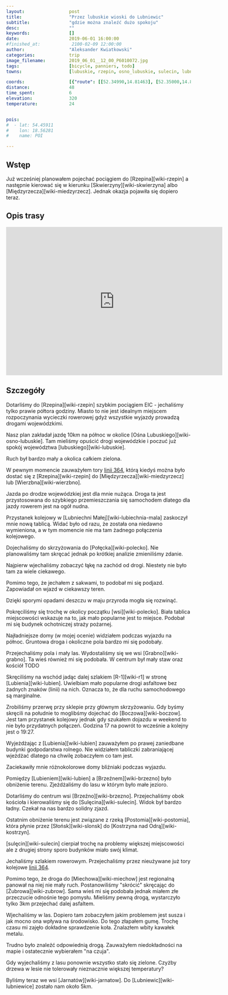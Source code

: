 ```yaml
---
layout:                 post
title:                  "Przez lubuskie wioski do Lubniewic"
subtitle:               "gdzie można znaleźć dużo spokoju"
desc:                   ""
keywords:               []
date:                   2019-06-01 16:00:00
#finished_at:            2100-02-09 12:00:00
author:                 "Aleksander Kwiatkowski"
categories:             trip
image_filename:         2019_06_01__12_00_P6010072.jpg
tags:                   [bicycle, panniers, todo]
towns:                  [lubuskie, rzepin, osno_lubuskie, sulecin, lubniewice]

coords:                 [{"route": [[52.34990,14.81463], [52.35000,14.83351], [52.40847,14.88003], [52.40523,14.90012], [52.42899,14.93188], [52.41245,14.99728], [52.44249,15.11761], [52.48025,15.13547], [52.48067,15.15006], [52.51672,15.16894], [52.51046,15.23349]], "type": "bicycle"}]
distance:               48
time_spent:             6
elevation:              320
temperature:            24


pois:
#  - lat: 54.45911
#    lon: 18.56281
#    name: POI

---
```



## Wstęp

Już wcześniej planowałem pojechać pociągiem do [Rzepina][wiki-rzepin] a następnie kierować
się w kierunku [Skwierzyny][wiki-skwierzyna] albo [Międzyrzecza][wiki-miedzyrzecz].
Jednak okazja pojawiła się dopiero teraz.

## Opis trasy

<iframe height='405' width='590' frameborder='0' allowtransparency='true' scrolling='no' src='https://www.strava.com/activities/2419741447/embed/89ebd640634d900823177043dad1735e88233caa'></iframe>

## Szczegóły

Dotarliśmy do [Rzepina][wiki-rzepin] szybkim pociągiem EIC - jechaliśmy tylko
prawie półtora godziny. Miasto to nie jest idealnym miejscem rozpoczynania
wycieczki rowerowej gdyż wszystkie wyjazdy prowadzą drogami wojewódzkimi.

Nasz plan zakładał jazdę 10km na północ w okolice [Ośna Lubuskiego][wiki-osno-lubuskie].
Tam mieliśmy opuścić drogi wojewódzkie i poczuć już spokój
województwa [lubuskiego][wiki-lubuskie].

Ruch był bardzo mały a okolica całkiem zielona.

W pewnym momencie zauważyłem tory [linii 364][wiki-linia-364], którą kiedyś
można było dostać się z [Rzepina][wiki-rzepin] do [Międzyrzecza][wiki-miedzyrzecz]
lub [Wierzbna][wiki-wierzbno].

[wiki-linia-364]: https://pl.wikipedia.org/wiki/Linia_kolejowa_nr_364

Jazda po drodze wojewódzkiej jest dla mnie nużąca. Droga ta jest przystosowana do
szybkiego przemieszczania się samochodem dlatego dla jazdy rowerem
jest na ogół nudna.

Przystanek kolejowy w [Lubniechni Małej][wiki-lubiechnia-mala] zaskoczył mnie
nową tablicą. Widać było od razu, że została ona niedawno wymieniona,
a w tym momencie nie ma tam żadnego połączenia kolejowego.

Dojechaliśmy do skrzyżowania do [Połęcka][wiki-polecko]. Nie planowaliśmy tam
skręcać jednak po krótkiej analizie zmieniliśmy zdanie.

Najpierw wjechaliśmy zobaczyć łąkę na zachód od drogi. Niestety nie było
tam za wiele ciekawego.

Pomimo tego, że jechałem z sakwami, to podobał mi się podjazd. Zapowiadał on
wjazd w ciekawszy teren.

Dzięki sporymi opadami deszczu w maju przyroda mogła się rozwinąć.

Pokręciliśmy się trochę w okolicy początku [wsi][wiki-polecko]. Biała tablica
miejscowości wskazuje na to, jak mało popularne jest to miejsce.
Podobał mi się budynek ochotniczej straży pożarnej.

Najładniejsze domy (w mojej ocenie) widziałem podczas wyjazdu na północ.
Gruntowa droga i okoliczne pola bardzo mi się podobały.

Przejechaliśmy pola i mały las. Wydostaliśmy się we wsi [Grabno][wiki-grabno].
Ta wieś również mi się podobała. W centrum był mały staw oraz kościół TODO

Skręciliśmy na wschód jadąc dalej szlakiem [R-1][wiki-r1] w stronę
[Lubienia][wiki-lubien]. Uwielbiam mało popularne drogi asfaltowe bez
żadnych znaków (linii) na nich. Oznacza to, że dla ruchu samochodowego
są marginalne.

Zrobiliśmy przerwę przy sklepie przy głównym skrzyżowaniu. Gdy byśmy skręcili
na południe to moglibśmy dojechać do [Boczowa][wiki-boczow]. Jest tam
przystanek kolejowy jednak gdy szukałem dojazdu w weekend to nie było
przydatnych połączeń. Godzina 17 na powrót to wcześnie a kolejny jest o 19:27.

Wyjeżdżając z [Lubienia][wiki-lubien] zauważyłem po prawej zaniedbane budynki
godpodarstwa rolnego. Nie widziałem tabliczki zabraniającej wjeżdżać dlatego
na chwilę zobaczyłem co tam jest.

Zaciekawiły mnie różnokolorowe domy bliźniaki podczas wyjazdu.

Pomiędzy [Lubieniem][wiki-lubien] a [Brzeźnem][wiki-brzezno] było obniżenie terenu.
Zjeżdżaliśmy do lasu w którym było małe jezioro.

Dotarliśmy do centrum wsi [Brzeźno][wiki-brzezno]. Przejechaliśmy obok
kościoła i kierowaliśmy się do [Sulęcina][wiki-sulecin].
Widok był bardzo ładny. Czekał na nas bardzo solidny zjazd.

Ostatnim obniżenie terenu jest związane z rzeką [Postomia][wiki-postomia],
która płynie przez [Słońsk][wiki-slonsk] do [Kostrzyna nad Odrą][wiki-kostrzyn].

[sulęcin][wiki-sulecin] cierpiał trochę na problemy większej miejscowości
ale z drugiej strony sporo budynków miało swój klimat.

Jechaliśmy szlakiem rowerowym. Przejechaliśmy przez nieużywane już
tory kolejowe [linii 364][wiki-linia-364].

Pomimo tego, że droga do [Miechowa][wiki-miechow] jest regionalną panował
na niej nie mały ruch. Postanowiliśmy "skrócić" skręcając do [Żubrowa][wiki-zubrow].
Sama wieś mi się podobała jednak miałem złe przeczucie odnośnie tego pomysłu.
Mieliśmy pewną drogą, wystarczyło tylko 3km przejechać dalej asfaltem.

Wjechaliśmy w las. Dopiero tam zobaczyłem jakim problemem jest susza i jak mocno
ona wpływa na środowisko. Do tego złapałem gumę. Trochę czasu mi zajęło
dokładne sprawdzenie koła. Znalazłem wbity kawałek metalu.

Trudno było znaleźć odpowiednią drogą. Zauważyłem niedokładności na mapie
i ostatecznie wybierałem "na czuja".

Gdy wyjechaliśmy z lasu ponownie wszystko stało się zielone. Czyżby drzewa
w lesie nie tolerowały nieznacznie większej temperatury?

Byliśmy teraz we wsi [Jarnatów][wiki-jarnatow]. Do [Lubniewic][wiki-lubniewice]
zostało nam około 5km.
